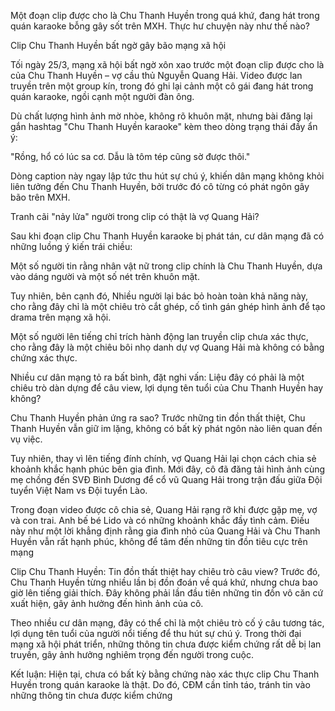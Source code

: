 Một đoạn clip được cho là Chu Thanh Huyền trong quá khứ, đang hát trong quán karaoke bỗng gây sốt trên MXH. Thực hư chuyện này như thế nào?

Clip Chu Thanh Huyền bất ngờ gây bão mạng xã hội

Tối ngày 25/3, mạng xã hội bất ngờ xôn xao trước một đoạn clip được cho là của Chu Thanh Huyền – vợ cầu thủ Nguyễn Quang Hải. Video được lan truyền trên một group kín, trong đó ghi lại cảnh một cô gái đang hát trong quán karaoke, ngồi cạnh một người đàn ông.

Dù chất lượng hình ảnh mờ nhòe, không rõ khuôn mặt, nhưng bài đăng lại gắn hashtag "Chu Thanh Huyền karaoke" kèm theo dòng trạng thái đầy ẩn ý:

"Rồng, hổ có lúc sa cơ. Dẫu là tôm tép cũng sờ được thôi."

Dòng caption này ngay lập tức thu hút sự chú ý, khiến dân mạng không khỏi liên tưởng đến Chu Thanh Huyền, bởi trước đó cô từng có phát ngôn gây bão trên MXH.



Tranh cãi  "nảy lửa" người trong clip có thật là vợ Quang Hải?

Sau khi đoạn clip Chu Thanh Huyền karaoke bị phát tán, cư dân mạng đã có những luồng ý kiến trái chiều:

Một số người tin rằng nhân vật nữ trong clip chính là Chu Thanh Huyền, dựa vào dáng người và một số nét trên khuôn mặt.

Tuy nhiên, bên cạnh đó, Nhiều người lại bác bỏ hoàn toàn khả năng này, cho rằng đây chỉ là một chiêu trò cắt ghép, cố tình gán ghép hình ảnh để tạo drama trên mạng xã hội.

Một số người lên tiếng chỉ trích hành động lan truyền clip chưa xác thực, cho rằng đây là một chiêu bôi nhọ danh dự vợ Quang Hải mà không có bằng chứng xác thực.





Nhiều cư dân mạng tỏ ra bất bình, đặt nghi vấn: Liệu đây có phải là một chiêu trò dàn dựng để câu view, lợi dụng tên tuổi của Chu Thanh Huyền hay không?


Chu Thanh Huyền phản ứng ra sao?
Trước những tin đồn thất thiệt, Chu Thanh Huyền vẫn giữ im lặng, không có bất kỳ phát ngôn nào liên quan đến vụ việc.

Tuy nhiên, thay vì lên tiếng đính chính, vợ Quang Hải lại chọn cách chia sẻ khoảnh khắc hạnh phúc bên gia đình. Mới đây, cô đã đăng tải hình ảnh cùng mẹ chồng đến SVĐ Bình Dương để cổ vũ Quang Hải trong trận đấu giữa Đội tuyển Việt Nam vs Đội tuyển Lào.

Trong đoạn video được cô chia sẻ, Quang Hải rạng rỡ khi được gặp mẹ, vợ và con trai. Anh bế bé Lido và có những khoảnh khắc đầy tình cảm. Điều này như một lời khẳng định rằng gia đình nhỏ của Quang Hải và Chu Thanh Huyền vẫn rất hạnh phúc, không để tâm đến những tin đồn tiêu cực trên mạng

Clip Chu Thanh Huyền: Tin đồn thất thiệt hay chiêu trò câu view?
Trước đó, Chu Thanh Huyền từng nhiều lần bị đồn đoán về quá khứ, nhưng chưa bao giờ lên tiếng giải thích. Đây không phải lần đầu tiên những tin đồn vô căn cứ xuất hiện, gây ảnh hưởng đến hình ảnh của cô.

Theo nhiều cư dân mạng, đây có thể chỉ là một chiêu trò cố ý câu tương tác, lợi dụng tên tuổi của người nổi tiếng để thu hút sự chú ý. Trong thời đại mạng xã hội phát triển, những thông tin chưa được kiểm chứng rất dễ bị lan truyền, gây ảnh hưởng nghiêm trọng đến người trong cuộc.


Kết luận: Hiện tại, chưa có bất kỳ bằng chứng nào xác thực clip Chu Thanh Huyền trong quán karaoke là thật. Do đó, CĐM cần tỉnh táo, tránh tin vào những thông tin chưa được kiểm chứng
